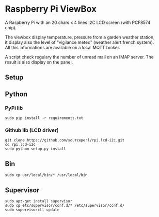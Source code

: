 Raspberry Pi ViewBox
====================

A Raspberry Pi with an 20 chars x 4 lines I2C LCD screen (with PCF8574 chip).

The viewbox display temperature, pressure from a garden weather station, it
display also the level of "vigilance meteo" (weather alert french system). All
this informations are available on a local MQTT broker.

A script check regulary the number of unread mail on an IMAP server. The result
is also display on the panel.

Setup
-----

## Python

### PyPi lib

    sudo pip install -r requirements.txt

### Github lib (LCD driver)

    git clone https://github.com/sourceperl/rpi.lcd-i2c.git
    cd rpi.lcd-i2c
    sudo python setup.py install

## Bin

    sudo cp usr/local/bin/* /usr/local/bin

## Supervisor

    sudo apt-get install supervisor
    sudo cp etc/supervisor/conf.d/* /etc/supervisor/conf.d/
    sudo supervisorctl update

